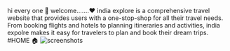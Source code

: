 hi every one 🙏
welcome.......❤️
india explore is a comprehensive travel website that provides users with a one-stop-shop for all their travel needs. From booking flights and hotels to planning itineraries and activities, india expolre makes it easy for travelers to plan and book their dream trips.
#HOME 🏠
![screenshots](././image/home.png)